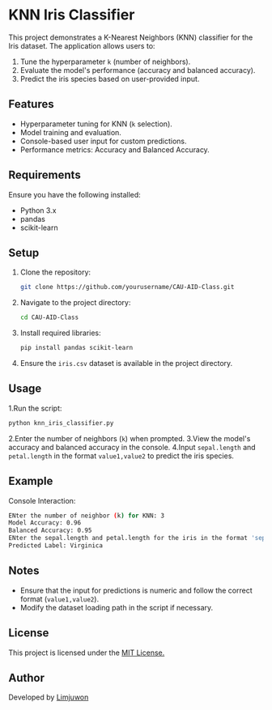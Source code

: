 
# KNN Iris Classifier

This project demonstrates a K-Nearest Neighbors (KNN) classifier for the Iris dataset. The application allows users to:
1. Tune the hyperparameter `k` (number of neighbors).
2. Evaluate the model's performance (accuracy and balanced accuracy).
3. Predict the iris species based on user-provided input.

## Features
- Hyperparameter tuning for KNN (`k` selection).
- Model training and evaluation.
- Console-based user input for custom predictions.
- Performance metrics: Accuracy and Balanced Accuracy.

## Requirements
Ensure you have the following installed:
- Python 3.x
- pandas
- scikit-learn

## Setup
1. Clone the repository:
   ```bash
   git clone https://github.com/yourusername/CAU-AID-Class.git
   ```
2. Navigate to the project directory:
   ```bash
   cd CAU-AID-Class
   ```
3. Install required libraries:
   ```bash
   pip install pandas scikit-learn
   ```
4. Ensure the `iris.csv` dataset is available in the project directory.

## Usage
1.Run the script:
  ```bash
  python knn_iris_classifier.py
  ```
2.Enter the number of neighbors (`k`) when prompted.
3.View the model's accuracy and balanced accuracy in the console.
4.Input `sepal.length` and `petal.length` in the format `value1,value2` to predict the iris species.

## Example

Console Interaction:
  ```bash
  ENter the number of neighbor (k) for KNN: 3
  Model Accuracy: 0.96
  Balanced Accuracy: 0.95
  ENter the sepal.length and petal.length for the iris in the format 'sepal_length,petal_length': 5.1,1.8
  Predicted Label: Virginica
  ```

## Notes
 - Ensure that the input for predictions is numeric and follow the correct format (`value1,value2`).
 - Modify the dataset loading path in the script if necessary.

## License

  This project is licensed under the [MIT License.](https://opensource.org/license/mit)

## Author

  Developed by [Limjuwon](https://mail.naver.com/v2/folders/0/all)
